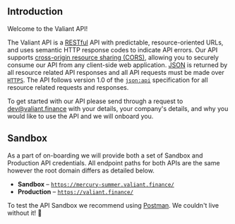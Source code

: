 ## Introduction

Welcome to the Valiant API!

The Valiant API is a [RESTful](http://en.wikipedia.org/wiki/Representational_State_Transfer) API with predictable, resource-oriented URLs, and uses semantic HTTP response codes to indicate API errors. Our API supports [cross-origin resource sharing (CORS)](http://en.wikipedia.org/wiki/Cross-origin_resource_sharing), allowing you to securely consume our API from any client-side web application. [JSON](http://www.json.org/) is returned by all resource related API responses and all API requests must be made over [`HTTPS`](http://en.wikipedia.org/wiki/HTTP_Secure). The API follows version 1.0 of the [`json:api`](http://jsonapi.org/) specification for all resource related requests and responses.

<aside class="notice">
  To get started with our API please send through a request to <a href="mailto:dev@valiant.finance">dev@valiant.finance</a> with your details, your company's details, and why you would like to use the API and we will onboard you.
</aside>

## Sandbox

As a part of on-boarding we will provide both a set of Sandbox and Production API credentials. All endpoint paths for both APIs are the same however the root domain differs as detailed below.

* **Sandbox** – [`https://mercury-summer.valiant.finance/`](https://mercury-summer.valiant.finance/)
* **Production** – [`https://valiant.finance/`](https://valiant.finance/)

To test the API Sandbox we recommend using [Postman](https://www.getpostman.com/). We couldn't live without it! 📮
